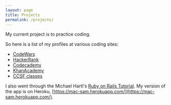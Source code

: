 ```yaml
---
layout: page
title: Projects
permalink: /projects/
---
```


My current project is to practice coding.

So here is a list of my profiles at various coding sites:

* [CodeWars](http://www.codewars.com/users/thefront)
* [HackerRank](https://www.hackerrank.com/rtzeng)
* [Codecademy](https://www.codecademy.com/rtzeng)
* [KhanAcademy](https://www.khanacademy.org/profile/kaid_997023413751452414665251/)
* [CCSF classes](http://hills.ccsf.edu/~rtzeng/)

I also went through the Michael Hartl's
[Ruby on Rails Tutorial](https://www.railstutorial.org/). My version of the app is on
Heroku, [https://mac-sam.herokuapp.com/](https://mac-sam.herokuapp.com/).

